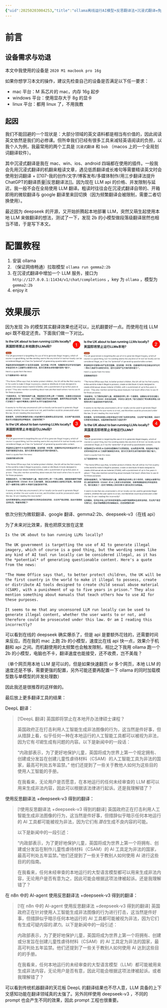 ```yaml
---
{"uid":20250203004253,"title":"ollama离线运行AI模型+反思翻译法+沉浸式翻译=免费又好用的翻译？最具性价比的选择！","tags":["LLM","ai","翻译","自托管","反思翻译法"],"description":null,"author":"曲淡歌","modified":20250205194018,"dg-publish":true,"dg-path":"效率工具/ollama离线运行AI模型-反思翻译法-沉浸式翻译-免费又好用的翻译.md","permalink":"/效率工具/ollama离线运行AI模型-反思翻译法-沉浸式翻译-免费又好用的翻译/","dgPassFrontmatter":true,"noteIcon":""}
---
```



# 前言

## 设备需求与劝退

本文中我使用的设备是 `2020 M1 macbook pro 16g`

如果你想学习本文的操作，建议先检查自己的设备是否满足以下任一要求：

- mac 平台：M 系芯片的 mac，内存 16g 起步
- windows 平台：使用显存大于 8g 的显卡
- linux 平台：都用 linux 了，不用我教

## 起因

我们不能回避的一个现状是：大部分领域的英文语料都是相当有价值的，因此阅读英文依然是我们的必修课。但所幸我们已经有很多工具来减轻英语阅读的负担，以我个人为例，我最常用的两个工具是 `沉浸式翻译` 和 `bob` （macos 上的一个全局划词翻译软件）。

其中沉浸式翻译是我在 mac、win、ios、android 四端都在使用的插件。一般我会先用沉浸式翻译的机翻来粗读文章，遇见低质翻译或长难句等需要精读英文时会使用划词翻译 + [[107-我的创作/文字/博客发布/多媒体制作/用三步翻译法提升ChatGPT的翻译质量\|反思翻译法]]。因为现在 LLM api 的价格、并发限制与延迟，我一般不会在全局使用 LLM 翻译。粗读时往往会在沉浸式翻译自带的、开箱即用的微软翻译与 google 翻译里来回切换（因为频繁翻译会被限制，需要二者切换使用）。

最近因为 deepseek 的开源，又开始折腾起本地部署 LLM，突然又萌生起使用本地 LLM 来做翻译的想法，测试了一下，发现 2b 的小模型做段落级翻译居然也相当不错，于是写下本文。

# 配置教程

1. 安装 ollama
2. （保证网络畅通）拉取模型 `ollama run gemma2:2b`
3. 在沉浸式翻译中增加一个 LLM 服务，接口为 `http://127.0.0.1:11434/v1/chat/completions` ，key 为 `ollama` ，模型为 `gemma2:2b`
4. enjoy it

# 效果展示

因为发现 2b 的模型其实翻译效果也还可以，比机翻要好一点。而使用在线 LLM api 既不稳定还贵。下面我们做一下对比。

![assets/48490.jpeg](/img/user/101-%E6%97%A5%E8%AE%B0/assets/48490.jpeg)

依次分别为微软翻译、google 翻译、gemma2:2b、deepseek-v3（在线 api）

为了未来对比效果，我也把原文放在这里

```
Is the UK about to ban running LLMs locally?

The UK government is targetting the use of AI to generate illegal imagery, which of course is a good thing, but the wording seems like any kind of AI tool run locally can be considered illegal, as it has the *potential* of generating questionable content. Here's a quote from the news:

"The Home Office says that, to better protect children, the UK will be the first country in the world to make it illegal to possess, create or distribute AI tools designed to create child sexual abuse material (CSAM), with a punishment of up to five years in prison." They also mention something about manuals that teach others how to use AI for these purposes.

It seems to me that any uncensored LLM run locally can be used to generate illegal content, whether the user wants to or not, and therefore could be prosecuted under this law. Or am I reading this incorrectly?

```

可以看到在线的 deepseek 确实爆杀了，但是 api 是要额外花钱的，还需要时间来反应。而在我的 mac 上跑 2b 的小模型，速度比在线 api 快一点，效果介于机翻和 api 之间。而机翻使用的太频繁也会触发限制，相比之下我用 ollama 跑一个 2b 的小模型，电脑也不卡，翻译速度也能接受，还不收费，岂不美哉？

（单个网页用本地 LLM 是可以的，但是如果快速翻页 or 多个网页，本地 LLM 的速度还是不够，需要更强的配置，另外可能还要再配置一下 ollama 的同时加载模型数与单模型的并发处理数）

因此我还是很推荐的这样做的。

最后放上更多翻译工具的结果：

DeepL 翻译：

> [!DeepL 翻译]
> 英国即将禁止在本地开办法律硕士课程？
>
> 英国政府正在打击利用人工智能生成非法图像的行为，这当然是件好事，但从措辞上看，似乎任何一种在本地运行的人工智能工具都可以被视为非法，因为它有*可能*生成有问题的内容。以下是新闻中的一段话：
>
> “内政部表示，为了更好地保护儿童，英国将成为世界上第一个规定拥有、创建或分发旨在创建儿童性虐待材料（CSAM）的人工智能工具为非法的国家，最高可判处五年监禁。” 他们还提到了一些关于教他人如何为这些目的使用人工智能的手册。
>
> 在我看来，无论用户是否愿意，在本地运行的任何未经审查的 LLM 都可以用来生成非法内容，因此可以根据该法律进行起诉。还是我理解错了？

使用反思翻译法 +deepseek-v3 得到的翻译：

> [!使用反思翻译法 +deepseek-v3 得到的翻译]
> 英国政府正在打击利用人工智能生成非法图像的行为，这当然是件好事，但措辞似乎暗示任何本地运行的 AI 工具都可能被视为非法，因为它们有*潜在*生成不良内容的可能。
>
> 以下是新闻中的一段引述：
>
> “内政部表示，为了更好地保护儿童，英国将成为世界上第一个将拥有、创建或分发旨在制作儿童性虐待材料（CSAM）的 AI 工具定为非法的国家，最高可判处五年监禁。”他们还提到了一些关于教别人如何使用 AI 进行这些目的的指南。
>
> 在我看来，任何未经审查的本地运行的大型语言模型都可以用来生成非法内容，无论用户是否有意为之，因此可能会根据这项法律被起诉。还是我理解错了？

在 n8n 中的 AI-agent 使用反思翻译法 +deepseek-v3 得到的翻译：

> [!在 n8n 中的 AI-agent 使用反思翻译法 +deepseek-v3 得到的翻译]
> 英国政府正在针对使用人工智能生成非法图像的行为进行打击，这当然是件好事，但措辞似乎暗示任何本地运行的 AI 工具都可能被视为非法，因为它们有生成可疑内容的*潜力*。以下是新闻中的一段引述：
>
> 内政部表示，为了更好地保护儿童，英国将成为世界上第一个将拥有、创建或分发旨在创建儿童性虐待材料（CSAM）的 AI 工具定为非法的国家，最高可判处五年监禁。他们还提到了一些关于教别人如何使用 AI 达到这些目的的手册。
>
> 在我看来，任何本地运行的未经审查的大型语言模型（LLM）都可能被用来生成非法内容，无论用户是否有意，因此可能会根据这项法律被起诉。或者我理解错了？

可以看到传统机器翻译的天花板 DeepL 的翻译结果也不尽人意，LLM 具备的上下文感知功能在翻译领域真的太强了。另外同样使用 deepseek-v3 ，不同的 prompt 也会产生不同的效果，因此 prompt 工程也很重要。